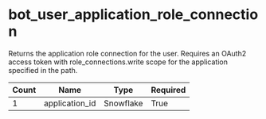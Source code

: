 # bot_user_application_role_connection 
Returns the application role connection for the user. Requires an OAuth2 access token with role_connections.write scope for the application specified in the path.

 Count | Name | Type | Required
 ----|----|----|----
 1 | application_id | Snowflake | True